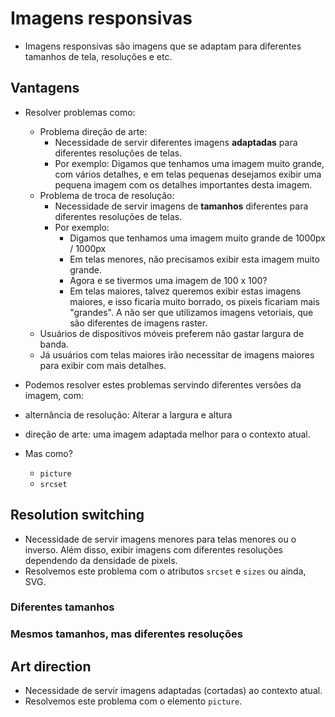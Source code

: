# Imagens responsivas

- Imagens responsivas são imagens que se adaptam para diferentes tamanhos de tela, resoluções e etc.

## Vantagens

- Resolver problemas como:
  - Problema direção de arte:
    - Necessidade de servir diferentes imagens **adaptadas** para diferentes resoluções de telas.
    - Por exemplo: Digamos que tenhamos uma imagem muito grande, com vários detalhes, e em telas pequenas desejamos exibir uma pequena imagem com os detalhes importantes desta imagem.
  - Problema de troca de resolução:
    - Necessidade de servir imagens de **tamanhos** diferentes para diferentes resoluções de telas.
    - Por exemplo:
      - Digamos que tenhamos uma imagem muito grande de 1000px / 1000px
      - Em telas menores, não precisamos exibir esta imagem muito grande.
      - Agora e se tivermos uma imagem de 100 x 100?
      - Em telas maiores, talvez queremos exibir estas imagens maiores, e isso ficaria muito borrado, os pixeis ficariam mais "grandes". A não ser que utilizamos imagens vetoriais, que são diferentes de imagens raster.
  - Usuários de dispositivos móveis preferem não gastar largura de banda.
  - Já usuários com telas maiores irão necessitar de imagens maiores para exibir com mais detalhes.

-  Podemos resolver estes problemas servindo diferentes versões da imagem, com:
  - alternância de resolução: Alterar a largura e altura
  - direção de arte: uma imagem adaptada melhor para o contexto atual.
- Mas como?
  - `picture`
  - `srcset`

## Resolution switching

- Necessidade de servir imagens menores para telas menores ou o inverso. Além disso, exibir imagens com diferentes resoluções dependendo da densidade de pixels.
- Resolvemos este problema com o atributos `srcset` e `sizes` ou ainda, SVG.

### Diferentes tamanhos

### Mesmos tamanhos, mas diferentes resoluções

## Art direction

- Necessidade de servir imagens adaptadas (cortadas) ao contexto atual.
- Resolvemos este problema com o elemento `picture`.
